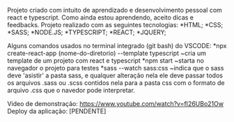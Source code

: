 Projeto criado com intuito de aprendizado e desenvolvimento pessoal com react e typescript. 
Como ainda estou aprendendo, aceito dicas e feedbacks. Projeto realizado com as seguintes tecnologias:
  *HTML;
  *CSS;
  *SASS;
  *NODE.JS;
  *TYPESCRIPT;
  *REACT;
  *JQUERY;

Alguns comandos usados no terminal integrado (git bash) do VSCODE:
  *npx create-react-app (nome-do-diretorio) --template typescript ~cria um template de um projeto com react e typescript
  *npm start ~starta no navegador o projeto para testes 
  *sass --watch sass:css ~indica que o sass deve 'asistir' a pasta sass, e qualquer alteração nela ele deve passar todos os arquivos .sass ou .scss contidos nela para a pasta css com o formato de arquivo .css que o navedor pode interpretar.


Video de demonstração: https://www.youtube.com/watch?v=fI26UBo21Ow
Deploy da aplicação: [PENDENTE]
